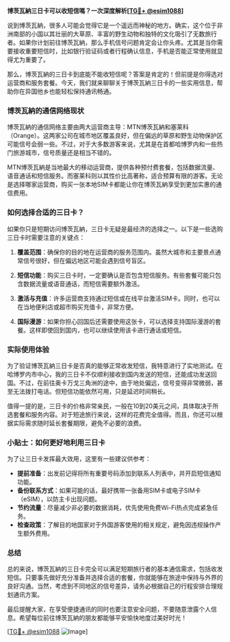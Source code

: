 **博茨瓦納三日卡可以收短信嗎？一次深度解析[[TG💪+ @esim1088](https://t.me/s/esim1088)]**

说到博茨瓦納，很多人可能会觉得它是一个遥远而神秘的地方。确实，这个位于非洲南部的小国以其壮丽的大草原、丰富的野生动物和独特的文化吸引了无数旅行者。如果你计划前往博茨瓦納，那么手机信号问题肯定会让你头疼。尤其是当你需要接收重要短信时，比如银行验证码或者行程确认信息，手机是否能正常使用就显得尤为重要了。

那么，博茨瓦納的三日卡到底能不能收短信呢？答案是肯定的！但前提是你得选对运营商和服务套餐。今天，我们就来聊聊关于博茨瓦納三日卡的一些实用信息，帮助你在异国他乡也能轻松保持通讯畅通。

### 博茨瓦納的通信网络现状

博茨瓦納的通信网络主要由两大运营商主导：MTN博茨瓦納和塞莱科（Orange）。这两家公司在城市地区覆盖良好，但在偏远的草原和野生动物保护区可能信号会弱一些。不过，对于大多数游客来说，尤其是在首都哈博罗内和一些热门旅游城市，信号质量还是相当不错的。

MTN博茨瓦納是当地最大的移动运营商，提供各种预付费套餐，包括数据流量、语音通话和短信服务。而塞莱科则以其性价比高著称，适合预算有限的游客。无论是选择哪家运营商，购买一张本地SIM卡都能让你在博茨瓦納享受到更加实惠的通信费用。

### 如何选择合适的三日卡？

如果你只是短期访问博茨瓦納，三日卡无疑是最经济的选择之一。以下是一些选购三日卡时需要注意的关键点：

1. **覆盖范围**：确保你的目的地在运营商的服务范围内。虽然大城市和主要景点通常信号很好，但在偏远地区可能会遇到信号盲区。
   
2. **短信功能**：购买三日卡时，一定要确认是否包含短信服务。有些套餐可能只包含数据流量或语音通话，而短信需要额外激活。

3. **激活与充值**：许多运营商支持通过短信或在线平台激活SIM卡。同时，也可以在当地便利店或超市购买充值卡，非常方便。

4. **国际漫游**：如果你担心回国后还需要使用这张卡，可以选择支持国际漫游的套餐。这样即使回到国内，也可以继续使用该卡进行通话或短信。

### 实际使用体验

为了验证博茨瓦納三日卡是否真的能够正常收发短信，我特意进行了实地测试。在哈博罗内市中心，我的三日卡不仅顺利接收到国内发送的短信，还能成功发送回国。不过，在前往奥卡万戈三角洲的途中，由于地处偏远，信号变得非常微弱，甚至无法拨打电话。但短信功能依然可用，只是延迟时间稍长。

值得一提的是，三日卡的价格非常亲民，一般在10到20美元之间，具体取决于所选套餐和服务内容。对于短途旅行来说，这样的花费完全值得。而且，你还可以根据实际需求随时延长套餐期限，避免不必要的浪费。

### 小贴士：如何更好地利用三日卡

为了让三日卡发挥最大效用，这里有一些建议供参考：

- **提前准备**：出发前记得将所有重要号码添加到联系人列表中，并开启短信通知功能。
- **备份联系方式**：如果可能的话，最好携带一张备用SIM卡或电子SIM卡（eSIM），以防主卡出现问题。
- **节约流量**：尽量减少非必要的数据消耗，优先使用免费Wi-Fi热点完成紧急任务。
- **检查政策**：了解目的地国家对于外国游客使用的相关规定，避免因违规操作产生额外费用。

### 总结

总的来说，博茨瓦納的三日卡完全可以满足短期旅行者的基本通信需求，包括收发短信。只要事先做好充分准备并选择合适的套餐，你就能够在旅途中保持与外界的良好沟通。当然，考虑到不同地区的信号差异，请务必根据自己的行程安排合理规划通讯方案。

最后提醒大家，在享受便捷通讯的同时也要注意安全问题，不要随意泄露个人信息。希望每位前往博茨瓦納的朋友都能够平安愉快地度过美好时光！

[[TG💪+ @esim1088](https://t.me/s/esim1088) ![Image](https://i.postimg.cc/4NQfJmqS/Snipaste-2025-05-13-00-14-12.png)]